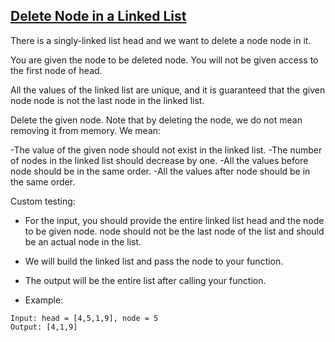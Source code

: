 ## [Delete Node in a Linked List](https://leetcode.com/problems/delete-node-in-a-linked-list)

There is a singly-linked list head and we want to delete a node node in it.

You are given the node to be deleted node. You will not be given access to the first node of head.

All the values of the linked list are unique, and it is guaranteed that the given node node is not the last node in the linked list.

Delete the given node. Note that by deleting the node, we do not mean removing it from memory. We mean:

-The value of the given node should not exist in the linked list.
-The number of nodes in the linked list should decrease by one.
-All the values before node should be in the same order.
-All the values after node should be in the same order.

Custom testing:

- For the input, you should provide the entire linked list head and the node to be given node. node should not be the last node of the list and should be an actual node in the list.
- We will build the linked list and pass the node to your function.
- The output will be the entire list after calling your function.


- Example:
```
Input: head = [4,5,1,9], node = 5
Output: [4,1,9]
```
